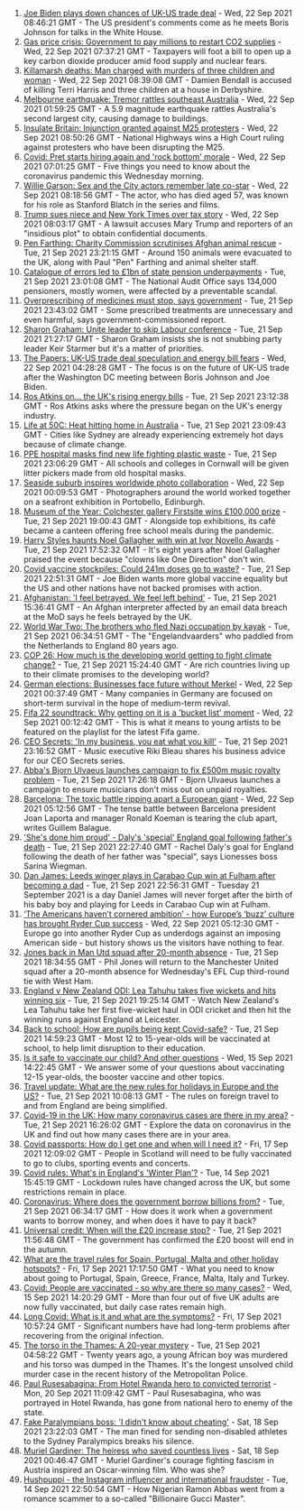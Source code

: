 1. [Joe Biden plays down chances of UK-US trade deal](https://www.bbc.co.uk/news/uk-politics-58646017?at_medium=RSS&at_campaign=KARANGA) - Wed, 22 Sep 2021 08:46:21 GMT - The US president's comments come as he meets Boris Johnson for talks in the White House.
2. [Gas price crisis: Government to pay millions to restart CO2 supplies](https://www.bbc.co.uk/news/business-58641394?at_medium=RSS&at_campaign=KARANGA) - Wed, 22 Sep 2021 07:37:21 GMT - Taxpayers will foot a bill to open up a key carbon dioxide producer amid food supply and nuclear fears.
3. [Killamarsh deaths: Man charged with murders of three children and woman](https://www.bbc.co.uk/news/uk-england-derbyshire-58635995?at_medium=RSS&at_campaign=KARANGA) - Wed, 22 Sep 2021 08:39:08 GMT - Damien Bendall is accused of killing Terri Harris and three children at a house in Derbyshire.
4. [Melbourne earthquake: Tremor rattles southeast Australia](https://www.bbc.co.uk/news/world-australia-58646917?at_medium=RSS&at_campaign=KARANGA) - Wed, 22 Sep 2021 01:59:25 GMT - A 5.9 magnitude earthquake rattles Australia's second largest city, causing damage to buildings.
5. [Insulate Britain: Injunction granted against M25 protesters](https://www.bbc.co.uk/news/uk-england-beds-bucks-herts-58649286?at_medium=RSS&at_campaign=KARANGA) - Wed, 22 Sep 2021 08:50:26 GMT - National Highways wins a High Court ruling against protesters who have been disrupting the M25.
6. [Covid: Pret starts hiring again and 'rock bottom' morale](https://www.bbc.co.uk/news/uk-58643810?at_medium=RSS&at_campaign=KARANGA) - Wed, 22 Sep 2021 07:01:25 GMT - Five things you need to know about the coronavirus pandemic this Wednesday morning.
7. [Willie Garson: Sex and the City actors remember late co-star](https://www.bbc.co.uk/news/world-us-canada-58647331?at_medium=RSS&at_campaign=KARANGA) - Wed, 22 Sep 2021 08:18:56 GMT - The actor, who has died aged 57, was known for his role as Stanford Blatch in the series and films.
8. [Trump sues niece and New York Times over tax story](https://www.bbc.co.uk/news/world-us-canada-58630492?at_medium=RSS&at_campaign=KARANGA) - Wed, 22 Sep 2021 08:03:17 GMT - A lawsuit accuses Mary Trump and reporters of an "insidious plot" to obtain confidential documents.
9. [Pen Farthing: Charity Commission scrutinises Afghan animal rescue](https://www.bbc.co.uk/news/uk-58645719?at_medium=RSS&at_campaign=KARANGA) - Tue, 21 Sep 2021 23:21:15 GMT - Around 150 animals were evacuated to the UK, along with Paul "Pen" Farthing and animal shelter staff.
10. [Catalogue of errors led to £1bn of state pension underpayments](https://www.bbc.co.uk/news/business-58640197?at_medium=RSS&at_campaign=KARANGA) - Tue, 21 Sep 2021 23:01:08 GMT - The National Audit Office says 134,000 pensioners, mostly women, were affected by a preventable scandal.
11. [Overprescribing of medicines must stop, says government](https://www.bbc.co.uk/news/health-58639253?at_medium=RSS&at_campaign=KARANGA) - Tue, 21 Sep 2021 23:43:02 GMT - Some prescribed treatments are unnecessary and even harmful, says government-commissioned report.
12. [Sharon Graham: Unite leader to skip Labour conference](https://www.bbc.co.uk/news/uk-politics-58644894?at_medium=RSS&at_campaign=KARANGA) - Tue, 21 Sep 2021 21:27:17 GMT - Sharon Graham insists she is not snubbing party leader Keir Starmer but it's a matter of priorities.
13. [The Papers: UK-US trade deal speculation and energy bill fears](https://www.bbc.co.uk/news/blogs-the-papers-58646657?at_medium=RSS&at_campaign=KARANGA) - Wed, 22 Sep 2021 04:28:28 GMT - The focus is on the future of UK-US trade after the Washington DC meeting between Boris Johnson and Joe Biden.
14. [Ros Atkins on... the UK's rising energy bills](https://www.bbc.co.uk/news/world-58644633?at_medium=RSS&at_campaign=KARANGA) - Tue, 21 Sep 2021 23:12:38 GMT - Ros Atkins asks where the pressure began on the UK's energy industry.
15. [Life at 50C: Heat hitting home in Australia](https://www.bbc.co.uk/news/world-australia-58643237?at_medium=RSS&at_campaign=KARANGA) - Tue, 21 Sep 2021 23:09:43 GMT - Cities like Sydney are already experiencing extremely hot days because of climate change.
16. [PPE hospital masks find new life fighting plastic waste](https://www.bbc.co.uk/news/science-environment-58638792?at_medium=RSS&at_campaign=KARANGA) - Tue, 21 Sep 2021 23:06:29 GMT - All schools and colleges in Cornwall will be given litter pickers made from old hospital masks.
17. [Seaside suburb inspires worldwide photo collaboration](https://www.bbc.co.uk/news/in-pictures-58545468?at_medium=RSS&at_campaign=KARANGA) - Wed, 22 Sep 2021 00:09:53 GMT - Photographers around the world worked together on a seafront exhibition in Portobello, Edinburgh.
18. [Museum of the Year: Colchester gallery Firstsite wins £100,000 prize](https://www.bbc.co.uk/news/entertainment-arts-58636369?at_medium=RSS&at_campaign=KARANGA) - Tue, 21 Sep 2021 19:00:43 GMT - Alongside top exhibitions, its café became a canteen offering free school meals during the pandemic.
19. [Harry Styles haunts Noel Gallagher with win at Ivor Novello Awards](https://www.bbc.co.uk/news/entertainment-arts-58642759?at_medium=RSS&at_campaign=KARANGA) - Tue, 21 Sep 2021 17:52:32 GMT - It's eight years after Noel Gallagher praised the event because "clowns like One Direction" don't win.
20. [Covid vaccine stockpiles: Could 241m doses go to waste?](https://www.bbc.co.uk/news/world-us-canada-58640297?at_medium=RSS&at_campaign=KARANGA) - Tue, 21 Sep 2021 22:51:31 GMT - Joe Biden wants more global vaccine equality but the US and other nations have not backed promises with action.
21. [Afghanistan: 'I feel betrayed. We feel left behind'](https://www.bbc.co.uk/news/uk-58639895?at_medium=RSS&at_campaign=KARANGA) - Tue, 21 Sep 2021 15:36:41 GMT - An Afghan interpreter affected by an email data breach at the MoD says he feels betrayed by the UK.
22. [World War Two: The brothers who fled Nazi occupation by kayak](https://www.bbc.co.uk/news/uk-england-suffolk-57205877?at_medium=RSS&at_campaign=KARANGA) - Tue, 21 Sep 2021 06:34:51 GMT - The "Engelandvaarders" who paddled from the Netherlands to England 80 years ago.
23. [COP 26: How much is the developing world getting to fight climate change?](https://www.bbc.co.uk/news/57975275?at_medium=RSS&at_campaign=KARANGA) - Tue, 21 Sep 2021 15:24:40 GMT - Are rich countries living up to their climate promises to the developing world?
24. [German elections: Businesses face future without Merkel](https://www.bbc.co.uk/news/58632324?at_medium=RSS&at_campaign=KARANGA) - Wed, 22 Sep 2021 00:37:49 GMT - Many companies in Germany are focused on short-term survival in the hope of medium-term revival.
25. [Fifa 22 soundtrack: Why getting on it is a 'bucket list' moment](https://www.bbc.co.uk/news/newsbeat-58637447?at_medium=RSS&at_campaign=KARANGA) - Wed, 22 Sep 2021 00:12:42 GMT - This is what it means to young artists to be featured on the playlist for the latest Fifa game.
26. [CEO Secrets: 'In my business, you eat what you kill'](https://www.bbc.co.uk/news/business-58598136?at_medium=RSS&at_campaign=KARANGA) - Tue, 21 Sep 2021 23:16:52 GMT - Music executive Riki Bleau shares his business advice for our CEO Secrets series.
27. [Abba's Bjorn Ulvaeus launches campaign to fix £500m music royalty problem](https://www.bbc.co.uk/news/entertainment-arts-58643787?at_medium=RSS&at_campaign=KARANGA) - Tue, 21 Sep 2021 17:26:18 GMT - Bjorn Ulvaeus launches a campaign to ensure musicians don't miss out on unpaid royalties.
28. [Barcelona: The toxic battle ripping apart a European giant](https://www.bbc.co.uk/sport/football/58643421?at_medium=RSS&at_campaign=KARANGA) - Wed, 22 Sep 2021 05:12:56 GMT - The tense battle between Barcelona president Joan Laporta and manager Ronald Koeman is tearing the club apart, writes Guillem Balague.
29. ['She's done him proud' - Daly's 'special' England goal following father's death](https://www.bbc.co.uk/sport/football/58646350?at_medium=RSS&at_campaign=KARANGA) - Tue, 21 Sep 2021 22:27:40 GMT - Rachel Daly's goal for England following the death of her father was "special", says Lionesses boss Sarina Wiegman.
30. [Dan James: Leeds winger plays in Carabao Cup win at Fulham after becoming a dad](https://www.bbc.co.uk/sport/football/58643320?at_medium=RSS&at_campaign=KARANGA) - Tue, 21 Sep 2021 22:56:31 GMT - Tuesday 21 September 2021 is a day Daniel James will never forget after the birth of his baby boy and playing for Leeds in Carabao Cup win at Fulham.
31. [‘The Americans haven’t cornered ambition’ - how Europe’s ‘buzz’ culture has brought Ryder Cup success](https://www.bbc.co.uk/sport/golf/58586293?at_medium=RSS&at_campaign=KARANGA) - Wed, 22 Sep 2021 05:12:30 GMT - Europe go into another Ryder Cup as underdogs against an imposing American side - but history shows us the visitors have nothing to fear.
32. [Jones back in Man Utd squad after 20-month absence](https://www.bbc.co.uk/sport/football/58566906?at_medium=RSS&at_campaign=KARANGA) - Tue, 21 Sep 2021 18:34:55 GMT - Phil Jones will return to the Manchester United squad after a 20-month absence for Wednesday's EFL Cup third-round tie with West Ham.
33. [England v New Zealand ODI: Lea Tahuhu takes five wickets and hits winning six](https://www.bbc.co.uk/sport/av/cricket/58642416?at_medium=RSS&at_campaign=KARANGA) - Tue, 21 Sep 2021 19:25:14 GMT - Watch New Zealand's Lea Tahuhu take her first five-wicket haul in ODI cricket and then hit the winning runs against England at Leicester.
34. [Back to school: How are pupils being kept Covid-safe?](https://www.bbc.co.uk/news/education-51643556?at_medium=RSS&at_campaign=KARANGA) - Tue, 21 Sep 2021 14:59:23 GMT - Most 12 to 15-year-olds will be vaccinated at school, to help limit disruption to their education.
35. [Is it safe to vaccinate our child? And other questions](https://www.bbc.co.uk/news/world-asia-china-51176409?at_medium=RSS&at_campaign=KARANGA) - Wed, 15 Sep 2021 14:22:45 GMT - We answer some of your questions about vaccinating 12-15 year-olds, the booster vaccine and other topics.
36. [Travel update: What are the new rules for holidays in Europe and the US?](https://www.bbc.co.uk/news/explainers-52544307?at_medium=RSS&at_campaign=KARANGA) - Tue, 21 Sep 2021 10:08:13 GMT - The rules on foreign travel to and from England are being simplified.
37. [Covid-19 in the UK: How many coronavirus cases are there in my area?](https://www.bbc.co.uk/news/uk-51768274?at_medium=RSS&at_campaign=KARANGA) - Tue, 21 Sep 2021 16:26:02 GMT - Explore the data on coronavirus in the UK and find out how many cases there are in your area.
38. [Covid passports: How do I get one and when will I need it?](https://www.bbc.co.uk/news/explainers-55718553?at_medium=RSS&at_campaign=KARANGA) - Fri, 17 Sep 2021 12:09:02 GMT - People in Scotland will need to be fully vaccinated to go to clubs, sporting events and concerts.
39. [Covid rules: What's in England's 'Winter Plan'?](https://www.bbc.co.uk/news/explainers-52530518?at_medium=RSS&at_campaign=KARANGA) - Tue, 14 Sep 2021 15:45:19 GMT - Lockdown rules have changed across the UK, but some restrictions remain in place.
40. [Coronavirus: Where does the government borrow billions from?](https://www.bbc.co.uk/news/business-50504151?at_medium=RSS&at_campaign=KARANGA) - Tue, 21 Sep 2021 06:34:17 GMT - How does it work when a government wants to borrow money, and when does it have to pay it back?
41. [Universal credit: When will the £20 increase stop?](https://www.bbc.co.uk/news/uk-41487126?at_medium=RSS&at_campaign=KARANGA) - Tue, 21 Sep 2021 11:56:48 GMT - The government has confirmed the £20 boost will end in the autumn.
42. [What are the travel rules for Spain, Portugal, Malta and other holiday hotspots?](https://www.bbc.co.uk/news/explainers-56997931?at_medium=RSS&at_campaign=KARANGA) - Fri, 17 Sep 2021 17:17:50 GMT - What you need to know about going to Portugal, Spain, Greece, France, Malta, Italy and Turkey.
43. [Covid: People are vaccinated - so why are there so many cases?](https://www.bbc.co.uk/news/health-55045639?at_medium=RSS&at_campaign=KARANGA) - Wed, 15 Sep 2021 14:20:29 GMT - More than four out of five UK adults are now fully vaccinated, but daily case rates remain high.
44. [Long Covid: What is it and what are the symptoms?](https://www.bbc.co.uk/news/health-57833394?at_medium=RSS&at_campaign=KARANGA) - Fri, 17 Sep 2021 10:57:24 GMT - Significant numbers have had long-term problems after recovering from the original infection.
45. [The torso in the Thames: A 20-year mystery](https://www.bbc.co.uk/news/uk-58415046?at_medium=RSS&at_campaign=KARANGA) - Tue, 21 Sep 2021 04:58:22 GMT - Twenty years ago, a young African boy was murdered and his torso was dumped in the Thames. It's the longest unsolved child murder case in the recent history of the Metropolitan Police.
46. [Paul Rusesabagina: From Hotel Rwanda hero to convicted terrorist](https://www.bbc.co.uk/news/world-africa-58604468?at_medium=RSS&at_campaign=KARANGA) - Mon, 20 Sep 2021 11:09:42 GMT - Paul Rusesabagina, who was portrayed in Hotel Rwanda, has gone from national hero to enemy of the state.
47. [Fake Paralympians boss: 'I didn't know about cheating'](https://www.bbc.co.uk/news/stories-58598677?at_medium=RSS&at_campaign=KARANGA) - Sat, 18 Sep 2021 23:22:03 GMT - The man fined for sending non-disabled athletes to the Sydney Paralympics breaks his silence.
48. [Muriel Gardiner: The heiress who saved countless lives](https://www.bbc.co.uk/news/uk-england-london-58399839?at_medium=RSS&at_campaign=KARANGA) - Sat, 18 Sep 2021 00:46:47 GMT - Muriel Gardiner's courage fighting fascism in Austria inspired an Oscar-winning film. Who was she?
49. [Hushpuppi - the Instagram influencer and international fraudster](https://www.bbc.co.uk/news/world-africa-58553109?at_medium=RSS&at_campaign=KARANGA) - Tue, 14 Sep 2021 22:50:54 GMT - How Nigerian Ramon Abbas went from a romance scammer to a so-called "Billionaire Gucci Master".
